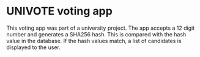 # UNIVOTE voting app

This voting app was part of a university project. The app accepts a 12 digit number and generates a SHA256 hash. This is compared with the hash value in the database. If the hash values match, a list of candidates is displayed to the user.
